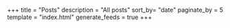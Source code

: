 +++
title = "Posts"
description = "All posts"
sort_by= "date"
paginate_by = 5
template = "index.html"
generate_feeds = true
+++

